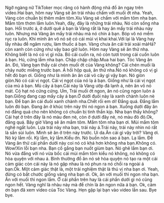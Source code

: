 Ngỡ ngàng nữ TikToker mọc răng có hành động nhả đồ ăn ngay trên video.Hai bạn, hôm nay Vàng sẽ ăn trái nhàu chấm với muối ớt nha. Yeah, Vàng còn chuẩn bị thêm mắm tôm.Xíu Vàng sẽ chấm với mắm tôm nha bạn. Mắm tôm thơm lắm luôn.Yeah, đây, đây là những trái nhàu. Nó còn sống nha bạn. Hồi trước á, ở dưới quê á bạn là Vàng rất là hay ăn mấy trái nhàu này luôn. Nhưng mà Vàng ăn mấy trái nhàu mà nó chín á bạn. Bóp vô nó mềm rục ra luôn. Khi mình ăn vô nó sẽ có cái mùi vị khai khai.Với lại là Vàng hay lấy nhàu để ngâm rượu, làm thuốc á bạn. Vàng chưa ăn cái trái xoài màHả? còn xanh còn cứng như vậy bao giờ luôn. Hôm nay Vàng sẽ ăn thử nha. Không biết là nó có vị gì nữa. Bỏ cái cuốn ra, nó còn tươi trong cái cuốn luôn á bạn. Hú, cứng lắm nha bạn. Chặp chặp chặp.Mua hai bạn. Tóc Vàng ăn ăn. Đó, Vàng bạn thấy cái chén muối ớt của Vàng không? Cái chén muối là chảy nước miếng trước bạn. Á hồi hộp quá, ăn thử nha.Nó nó không có vị gì hết đó bạn ơi. Giống như là mình ăn ăn cái vỏ cây gì vậy bạn. Nó giòn giòn.Nó có cái vị ngọt. Cái vị ngọt của nó lạ á bạn. Giống như là cái vị ngọt của mủ á bạn. Mủ cây á bạn.Cái này là Vàng ướp đá lạnh á, nên ăn vô nó mát. Có hạt nó cứng cứng. Ưm, Trái muối ớt ngon, ăn nó cũng ngon luôn á bạn.Giống đang cạp mấy cây á bạn.Ở dưới đuôi này là xanh chành luôn nè bạn. Để bạn ăn cái đuôi xanh chành nha.Chết rồi em ơi! Đắng quá. Đắng lắm luôn đó bạn. Đang ăn ở khúc trên này thì nó ngon á bạn. Xuống dưới đây ăn nó đắng quá cho nên không có chuẩn bị tinh thần kịp. Nha bạn thấy không? Cái hạt ở trên đây là nó màu đen nè, còn ở dưới đây nè, nó màu đỏ đỏ.Ok, đắng quá. Bây giờ Vàng sẽ ăn mắm tôm. Mắm tôm nha bạn ơi. Mùi mắm tôm nghê ngất luôn. Lựa trái này nha bạn, trái này á.Trái này, trái này nhìn nó rất là sần sùi luôn. Mình sẽ ăn ở trên này trước. Ui da.Ăn cái gì vậy trời? Vàng ơi. Nó kỳ lắm rồi. Kỳ lắm, kỳ lắm.Kiểu ớn. Nó buồn nôn sao á bạn. Lạ lắm. Để Vàng ăn thử cái phần dưới này coi nó có khá hơn không nha bạn.Không có. Wow!Xin lỗi bạn nha. Bạn cố gắng bạn nuốt giùm bạn. Nó ghê lắm bạn ơi. Nó vừa đắng với nó vừa bốc cái mùi mắm tôm kiểu nó không, nó không có hòa quyện với nhau á. Bình thường đồ ăn nó sẽ hòa quyện nó tạo ra một cái cảm giác còn cái này là nó gặp nhau là nó phun ra nó chổi ra ngoài á bạn.Ok. Một cảm giác thật là, một trải nghiệm thật là thú vị nha bạn ơi. Yeah, đừng có bắt chước giống vàng nha bạn ơi. Ok, ăn với muối thì ngon nha bạn. Ăn với muối thì ngon lắm. Ờ cái phần trên hay là cái phần dưới gì nó cũng ngon hết. Vàng nghĩ là nhàu này mà để chín là ăn ngon nữa á bạn. Ok, cảm ơn bạn đã xem video của Tóc Vàng. Hẹn gặp lại bạn vào video lần sau. Bye bye.